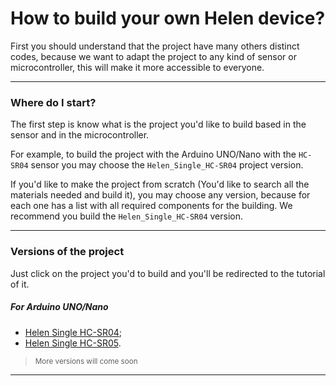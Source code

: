 # How to build your own Helen device?
First you should understand that the project have many others distinct codes, because we want to adapt the project to any kind of sensor or microcontroller, this will make it more accessible to everyone.

---
### Where do I start?
The first step is know what is the project you'd like to build based in the sensor and in the microcontroller.

For example, to build the project with the Arduino UNO/Nano with the `HC-SR04` sensor you may choose the `Helen_Single_HC-SR04` project version.

If you'd like to make the project from scratch (You'd like to search all the materials needed and build it), you may choose any version, because for each one has a list with all required components for the building. We recommend you build the `Helen_Single_HC-SR04` version.

---
### Versions of the project
Just click on the project you'd to build and you'll be redirected to the tutorial of it.

##### For Arduino UNO/Nano
- [Helen Single HC-SR04](/Helen_Single_HC-SR04/README.md);
- [Helen Single HC-SR05](/Helen_Single_HC-SR05/README.md).

> <small> More versions will come soon </small>

---
